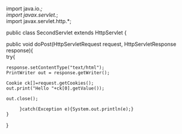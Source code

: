 import java.io.*;  
import javax.servlet.*;  
import javax.servlet.http.*;  
  
public class SecondServlet extends HttpServlet {  
  
public void doPost(HttpServletRequest request, HttpServletResponse response){  
    try{  
  
    response.setContentType("text/html");  
    PrintWriter out = response.getWriter();  
      
    Cookie ck[]=request.getCookies();  
    out.print("Hello "+ck[0].getValue());  
  
    out.close();  
  
         }catch(Exception e){System.out.println(e);}  
    }  

  
}  

